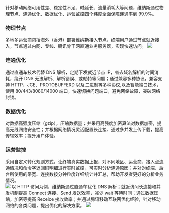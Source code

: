 
针对移动网络可用性差、稳定性不足、时延长、流量消耗大等问题，维纳斯通过物理节点、连通优化、数据优化、运营监控四个纬度全面保障连通率到 99.9%。
### 物理节点
多地多运营商包括海外（香港）部署维纳斯接入节点，终端用户通过节点就近接入，节点通过内网、专线、腾讯骨干网直通业务服务器，实现快速访问。
![](http://imgcache.tce.fsphere.cn/image/main.qcloudimg.com/raw/54618391b608a5b429172798d939537c.png)

### 连通优化
通过直通车技术代替 DNS 解析，定期下发就近节点 IP，省去域名解析的时间消耗，绕开 DNS 无法解析、解析错误、或劫持等问题；通过兼容多种协议，兼容支持 HTTP、JCE、PROTOBUFFERD 以及二进制等多种协议,以及智能端口技术，使用 80/443/8080/14000 端口，快速切换问题端口，避免网络故障，突破网络封锁。

### 数据优化
对数据高强度压缩（gzip），压缩数据量；并采用高强度加密算法对数据加密，提高无线网络安全性；并根据网络情况灵活配置长连接、通过多并发上传下载，提高传输效率；提升用户体验。

### 运营监控
采用自定义转化规则方式，让终端真实数据上报，对不同地区、运营商、接入点连通情况和命令字返回码明细进行实时监控，可实时分析连通原因；并对对终端、后台所使用的带宽、连接数按分钟粒度详细统计并汇总，帮助开发者更好的分析业务情况。  
![](http://imgcache.tce.fsphere.cn/image/main.qcloudimg.com/raw/6bd63b6e99a6efa9a59989f0a1b3b04b.png)
以 HTTP 访问为例，维纳斯通过直通车优化 DNS 解析；就近访问长连接和并发机制提高 Connect 连接、Send 发送效率，减少 wait 等待时间；通过数据压缩，加密等提高 Receice 接收效率；并通过腾讯移动互联网优化经验，针对移动网络的各类问题，提出优化的解决方案。 
![](http://imgcache.tce.fsphere.cn/image/main.qcloudimg.com/raw/f9eb8c3951ccaa628b0683775156db23.png)
